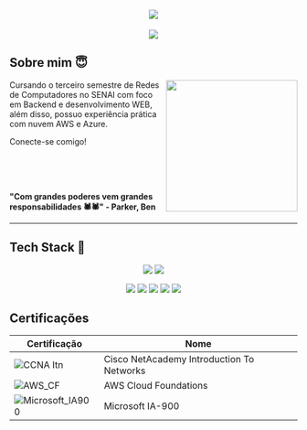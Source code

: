 <h1 align="center">
  <img src="https://capsule-render.vercel.app/api?type=waving&height=250&color=00008B&text=Lucas%20Romão🕷️&reversal=true&textBg=false&fontColor=FFFFFF&fontSize=65&fontAlign=54&fontAlignY=41&animation=blinking">
</h1>

<p align="center">
  <img src="https://readme-typing-svg.herokuapp.com?font=Play&size=25&duration=1000&pause=5000&color=0000FF&background=FFFFFF00&center=true&vCenter=true&width=435&lines=Backend+Developer+%7C+Network+Analyst">
</p>

## Sobre mim 😇

<img align="right" height="230" src="https://i.pinimg.com/originals/09/c6/29/09c62903beeba336dc9da76eb5c9a107.gif">

Cursando o terceiro semestre de Redes de Computadores no SENAI com foco em Backend e desenvolvimento WEB, além disso, 
possuo experiência prática com nuvem AWS e Azure. 

Conecte-se comigo! 

<br><br><br>

**"Com grandes poderes vem grandes responsabilidades 🕷️🕷️" - Parker, Ben**

---

## Tech Stack 🤙

<p align="center">
  <img src="https://skillicons.dev/icons?i=arduino,bash,c,cpp,css,html,java,git">
  <img src="https://skillicons.dev/icons?i=github,grafana,js,linux,windows,md,nginx,powershell">
</p>
<p align="center">
  <img src="https://img.shields.io/badge/AlibabaCloud-%23FF6701.svg?logo=alibabacloud&logoColor=white">
  <img src="https://custom-icon-badges.demolab.com/badge/Visual%20Studio-5C2D91.svg?&logo=visual-studio&logoColor=white">
  <img src="https://img.shields.io/badge/Vim-%2311AB00.svg?logo=vim&logoColor=white">
  <img src="https://img.shields.io/badge/Trello-0052CC?logo=trello&logoColor=fff">
  <img src="https://img.shields.io/badge/Bitcoin-FF9900?logo=bitcoin&logoColor=white">
</p>

## Certificações

| Certificação | Nome | 
| --- | --- |
| ![CCNA Itn](https://img.shields.io/badge/CISCO_Introduction_To_Networks-T?style=plastic&logo=cisco&color=black) | Cisco NetAcademy Introduction To Networks |
| ![AWS_CF](https://img.shields.io/badge/_-AWS_Academy_Cloud_Foundations-T?style=plastic&logo=amazonwebservices&logoColor=yellow&labelColor=bkack&color=gray) | AWS Cloud Foundations |
| ![Microsoft_IA900](https://img.shields.io/badge/_-Senai_Microsoft_IA900-T?style=plastic&logo=icloud&color=white) | Microsoft IA-900 |
